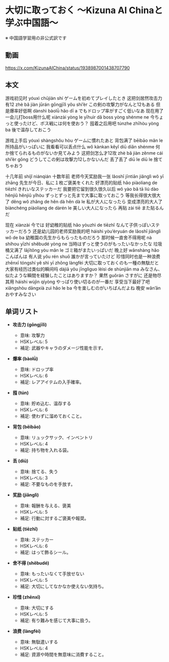 # 大切に取っておく 〜Kizuna AI Chinaと学ぶ中国語〜
※ 中国語学習用の非公式訳です

## 動画
https://x.com/KizunaAIChina/status/1938987001438707790

## 本文

游戏初见时 yóuxì chūjiàn shí ゲームを初めてプレイしたとき
这把剑居然攻击力有12 zhè bǎ jiàn jūrán gōngjīlì yǒu shí’èr この剣の攻撃力がなんと12もある
但是爆率好低啊 dànshì bàolǜ hǎo dī a でもドロップ率がすごく低いなあ
现在用了一会儿打boss用什么呢 xiànzài yòng le yīhuìr dǎ boss yòng shénme ne 今ちょっと使ったけど、ボス戦には何を使おう？
囤着之后用吧 túnzhe zhīhòu yòng ba 後で温存しておこう

游戏上手后 yóuxì shàngshǒu hòu ゲームに慣れたあと
背包满了 bēibāo mǎn le 所持品がいっぱいに
我看看可以丢点什么 wǒ kànkan kěyǐ diū diǎn shénme 何か捨てられるものがないか見てみよう
这把剑怎么才12攻 zhè bǎ jiàn zěnme cái shí’èr gōng どうしてこの剣は攻撃力12しかないんだ
丢了丢了 diū le diū le 捨てちゃおう

十几年前 shíjǐ niánqián 十数年前
老师今天奖励我一张 lǎoshī jīntiān jiǎnglì wǒ yī zhāng 先生が今日、私に１枚ご褒美をくれた
好漂亮的贴纸 hǎo piàoliang de tiēzhǐ きれいなステッカーだ
我要把它留到很久很久以后 wǒ yào bǎ tā liú dào hěnjiǔ hěnjiǔ yǐhòu ずっとずっと先まで大事に取っておこう
等我长得很大很大了 děng wǒ zhǎng de hěn dà hěn dà le 私が大人になったら
变成漂亮的大人了 biànchéng piàoliang de dàrén le 美しい大人になったら
再贴 zài tiē また貼るんだ

现在 xiànzài 今では
好幼稚的贴纸 hǎo yòuzhì de tiēzhǐ なんて子供っぽいステッカーだろう
还是幼儿园的老师奖励我的吧 háishi yòu’éryuán de lǎoshī jiǎnglì wǒ de ba 幼稚園の先生からもらったものだろう
那时候一直舍不得用呢 nà shíhou yīzhí shěbudé yòng ne 当時はずっと使うのがもったいなかったな
垃圾桶又满了 lājītǒng yòu mǎn le ゴミ箱がまたいっぱいだ
晚上好 wǎnshàng hǎo こんばんは
有人说 yǒu rén shuō 誰かが言っていたけど
珍惜同时也是一种浪费 zhēnxī tóngshí yě shì yī zhǒng làngfèi 大切に取っておくのも一種の無駄だと
大家有经历过类似的瞬间吗 dàjiā yǒu jīnglìguo lèisì de shùnjiān ma みなさん、似たような瞬間を経験したことはありますか？
果然 guǒrán さすがに
还是物尽其用 háishi wùjìn qíyòng やっぱり使い切るのが一番だ
享受当下最好了吧 xiǎngshòu dāngxià zuì hǎo le ba 今を楽しむのがいちばんだよね
晚安 wǎn’ān おやすみなさい

## 单词リスト

* **攻击力 (gōngjīlì)**

  * 意味: 攻撃力
  * HSKレベル: 5
  * 補足: 武器やキャラのダメージ性能を示す。
* **爆率 (bàolǜ)**

  * 意味: ドロップ率
  * HSKレベル: 6
  * 補足: レアアイテムの入手確率。
* **囤 (tún)**

  * 意味: 貯め込む、温存する
  * HSKレベル: 6
  * 補足: 使わずに溜めておくこと。
* **背包 (bēibāo)**

  * 意味: リュックサック、インベントリ
  * HSKレベル: 4
  * 補足: 持ち物を入れる袋。
* **丢 (diū)**

  * 意味: 捨てる、失う
  * HSKレベル: 3
  * 補足: 不要なものを手放す。
* **奖励 (jiǎnglì)**

  * 意味: 報酬を与える、褒美
  * HSKレベル: 5
  * 補足: 行動に対するご褒美や報奨。
* **贴纸 (tiēzhǐ)**

  * 意味: ステッカー
  * HSKレベル: 6
  * 補足: はって飾るシール。
* **舍不得 (shěbudé)**

  * 意味: もったいなくて手放せない
  * HSKレベル: 5
  * 補足: 大切にしてなかなか使えない気持ち。
* **珍惜 (zhēnxī)**

  * 意味: 大切にする
  * HSKレベル: 5
  * 補足: 有り難みを感じて大事に扱う。
* **浪费 (làngfèi)**

  * 意味: 無駄遣いする
  * HSKレベル: 4
  * 補足: 資源や時間を無意味に消費すること。
